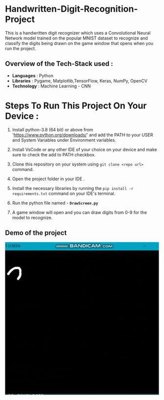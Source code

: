 # Handwritten-Digit-Recognition-Project

This is a handwritten digit recognizer which uses a Convolutional Neural Network model trained on the popular MNIST dataset to recognize and classify the digits being drawn on the game window that opens when you run the project.

## Overview of the Tech-Stack used :

- **Languages**  : Python
- **Libraries** : Pygame, Matplotlib,TensorFlow, Keras, NumPy, OpenCV
- **Technology** : Machine Learning  - CNN

# Steps To Run This Project On Your Device : #

1. Install python-3.8 (64 bit) or above from 'https://www.python.org/downloads/' and add the PATH to your USER and System Variables under Environment variables. 

2. Install VsCode or any other IDE of your choice on your device and make sure to check the add to PATH checkbox.

3. Clone this repository on your system using `git clone <repo url>` command. 

4. Open the project folder in your IDE .

5.  Install the necessary libraries by running the `pip install -r requirements.txt` command on your IDE's terminal.
            
7. Run the python file named - **`DrawScreen.py`**

8. A game window will open and you can draw digits from 0-9 for the model to recognize.

## Demo of the project

<img src="https://github.com/prakartigoel24/Handwritten-Digit-Recognition-Project/blob/main/DigitRecognizeGIF.gif" width="600" height="500"/>


